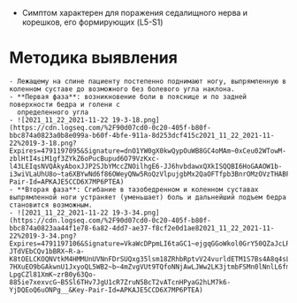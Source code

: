 - Симптом характерен для поражения седалищного нерва и корешков, его
  формирующих (L5-S1)
# Методика выявления
	- Лежащему на спине пациенту постепенно поднимают ногу, выпрямленную в коленном суставе до возможного без болевого угла наклона.
	- **Первая фаза**: возникновение боли в пояснице и по задней поверхности бедра и голени с
	  определенного угла
	- ![2021_11_22_2021-11-22 19-3-18.png](https://cdn.logseq.com/%2F90d07cd0-0c20-405f-b80f-bbc874a0823a0b8e099a-b60f-4bfe-911a-8d253dcf415c2021_11_22_2021-11-22%2019-3-18.png?Expires=4791197095&Signature=dnO1YW0gX0kwQypOuWB8GC4oMAm~0xCeu02WTowM-zblHtI4siM1gf3ZYkZ6oPucBupud6O79VzKxc-l43LEIqsNVQAkyAboxJJP2SJbYMccZNOilhgE6-JJ6hvbdawxQXkISQQBI6HoGAAOW1b-i3wiVLaUhU8o~ta6XBYwNd6f86OWeyQNw5RoQzVlpujgbMx2QaOFTfpb3BnrOMzOVzTHABF~Sytu3PYLmiKzJ8QkmYan4krh3eNAO8ajhKEvj5fnWRC3WECVlCj5QpkXbYS~A6NUVncuSCp9UDLqpLemd78Qnjk6wAmKt6MXXAo2KulVU9Fzd2x2pJPH~06jrA__&Key-Pair-Id=APKAJE5CCD6X7MP6PTEA)
	- **Вторая фаза**: Сгибание в тазобедренном и коленном суставах выпрямленной ноги устраняет (уменьшает) боль и дальнейший подъем бедра становится возможным.
	- ![2021_11_22_2021-11-22 19-3-34.png](https://cdn.logseq.com/%2F90d07cd0-0c20-405f-b80f-bbc874a0823aa44f1e78-6a82-4dd7-ae37-f8cf2e0d1ae82021_11_22_2021-11-22%2019-3-34.png?Expires=4791197106&Signature=VkaWcDPpmLI6taGC1~ejgqGGoWkol0GrY50QZaJcLReQj-JTdVEbCQv1bBRX~R-a-K8tOELCKOQNVtkM4HMMUnUVNnFDrSUQxg35lsm18ZRhbRptvV24vurldETM1S7Bs4A8q4sLN8r-7HXuEO9bGAkwnU1JxyoQL5WB2~b~4mZvgVUt9TQfoNNjAwLJWw2LK3jtmbFSMn0lNnlL6fmKEepEwHRerZH8PizihqUex8zR0pSXmZuroZSbH4-LpgCZl81XmK~zrB0y63Qo-885ie7xexvcG~B5Sl6THv7JgU1cR7ZruN5BcT2vATcnHPyaG2hLM7k6-YjDQEoQ6uONPg__&Key-Pair-Id=APKAJE5CCD6X7MP6PTEA)